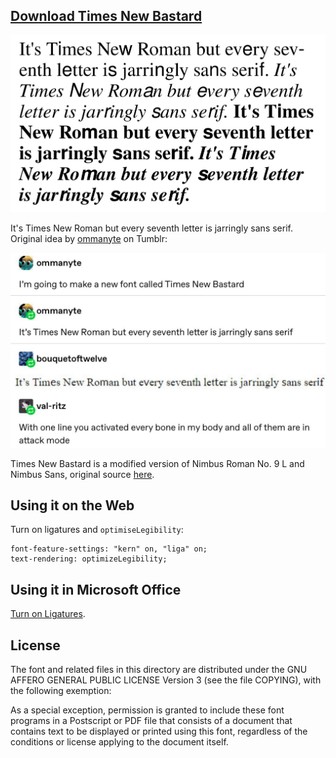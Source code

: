 ## [Download Times New Bastard](https://github.com/weiweihuanghuang/Times-New-Bastard/archive/v.10.zip)

![](tnb.jpg)

It's Times New Roman but every seventh letter is jarringly sans serif. 
Original idea by [ommanyte](https://bouquetoftwelve.tumblr.com/post/186272155342/ommanyte-ommanyte-im-going-to-make-a-new) on Tumblr:

![](v1qnefla8pa31.jpg)

Times New Bastard is a modified version of Nimbus Roman No. 9 L and Nimbus Sans, original source [here](https://git.ghostscript.com/?p=urw-core35-fonts.git;a=summary).

## Using it on the Web
Turn on ligatures and `optimiseLegibility`:

```
font-feature-settings: "kern" on, "liga" on;
text-rendering: optimizeLegibility;
```

## Using it in Microsoft Office
[Turn on Ligatures](https://support.office.com/en-us/article/turn-on-ligatures-or-joined-characters-a1d144fc-759f-4726-a22a-c5686f128a69).

## License

The font and related files in this directory are distributed under the
GNU AFFERO GENERAL PUBLIC LICENSE Version 3 (see the file COPYING), with
the following exemption:

As a special exception, permission is granted to include these font
programs in a Postscript or PDF file that consists of a document that
contains text to be displayed or printed using this font, regardless
of the conditions or license applying to the document itself.